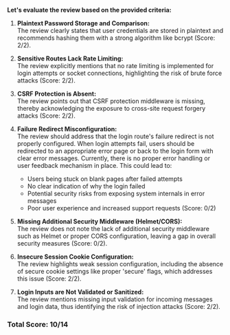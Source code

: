**Let's evaluate the review based on the provided criteria:**

1. **Plaintext Password Storage and Comparison:**  
   The review clearly states that user credentials are stored in plaintext and recommends hashing them with a strong algorithm like bcrypt (Score: 2/2).

2. **Sensitive Routes Lack Rate Limiting:**  
   The review explicitly mentions that no rate limiting is implemented for login attempts or socket connections, highlighting the risk of brute force attacks (Score: 2/2).

3. **CSRF Protection is Absent:**  
   The review points out that CSRF protection middleware is missing, thereby acknowledging the exposure to cross-site request forgery attacks (Score: 2/2).

4. **Failure Redirect Misconfiguration:**  
   The review should address that the login route's failure redirect is not properly configured. When login attempts fail, users should be redirected to an appropriate error page or back to the login form with clear error messages. Currently, there is no proper error handling or user feedback mechanism in place. This could lead to:
   - Users being stuck on blank pages after failed attempts
   - No clear indication of why the login failed
   - Potential security risks from exposing system internals in error messages
   - Poor user experience and increased support requests
     (Score: 0/2)
5. **Missing Additional Security Middleware (Helmet/CORS):**  
   The review does not note the lack of additional security middleware such as Helmet or proper CORS configuration, leaving a gap in overall security measures (Score: 0/2).

6. **Insecure Session Cookie Configuration:**  
   The review highlights weak session configuration, including the absence of secure cookie settings like proper 'secure' flags, which addresses this issue (Score: 2/2).

7. **Login Inputs are Not Validated or Sanitized:**  
   The review mentions missing input validation for incoming messages and login data, thus identifying the risk of injection attacks (Score: 2/2).

### Total Score: 10/14
